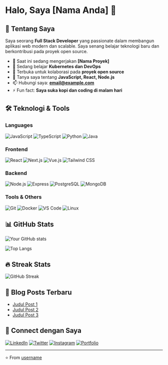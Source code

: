 # Halo, Saya [Nama Anda] 👋

## 🚀 Tentang Saya

Saya seorang **Full Stack Developer** yang passionate dalam membangun aplikasi web modern dan scalable. Saya senang belajar teknologi baru dan berkontribusi pada proyek open source.

- 🔭 Saat ini sedang mengerjakan **[Nama Proyek]**
- 🌱 Sedang belajar **Kubernetes dan DevOps**
- 👯 Terbuka untuk kolaborasi pada **proyek open source**
- 💬 Tanya saya tentang **JavaScript, React, Node.js**
- 📫 Hubungi saya: **email@example.com**
- ⚡ Fun fact: **Saya suka kopi dan coding di malam hari**

## 🛠️ Teknologi & Tools

### Languages
![JavaScript](https://img.shields.io/badge/-JavaScript-F7DF1E?style=flat-square&logo=javascript&logoColor=black)
![TypeScript](https://img.shields.io/badge/-TypeScript-3178C6?style=flat-square&logo=typescript&logoColor=white)
![Python](https://img.shields.io/badge/-Python-3776AB?style=flat-square&logo=python&logoColor=white)
![Java](https://img.shields.io/badge/-Java-007396?style=flat-square&logo=java&logoColor=white)

### Frontend
![React](https://img.shields.io/badge/-React-61DAFB?style=flat-square&logo=react&logoColor=black)
![Next.js](https://img.shields.io/badge/-Next.js-000000?style=flat-square&logo=next.js&logoColor=white)
![Vue.js](https://img.shields.io/badge/-Vue.js-4FC08D?style=flat-square&logo=vue.js&logoColor=white)
![Tailwind CSS](https://img.shields.io/badge/-Tailwind_CSS-38B2AC?style=flat-square&logo=tailwind-css&logoColor=white)

### Backend
![Node.js](https://img.shields.io/badge/-Node.js-339933?style=flat-square&logo=node.js&logoColor=white)
![Express](https://img.shields.io/badge/-Express-000000?style=flat-square&logo=express&logoColor=white)
![PostgreSQL](https://img.shields.io/badge/-PostgreSQL-336791?style=flat-square&logo=postgresql&logoColor=white)
![MongoDB](https://img.shields.io/badge/-MongoDB-47A248?style=flat-square&logo=mongodb&logoColor=white)

### Tools & Others
![Git](https://img.shields.io/badge/-Git-F05032?style=flat-square&logo=git&logoColor=white)
![Docker](https://img.shields.io/badge/-Docker-2496ED?style=flat-square&logo=docker&logoColor=white)
![VS Code](https://img.shields.io/badge/-VS_Code-007ACC?style=flat-square&logo=visual-studio-code&logoColor=white)
![Linux](https://img.shields.io/badge/-Linux-FCC624?style=flat-square&logo=linux&logoColor=black)

## 📊 GitHub Stats

![Your GitHub stats](https://github-readme-stats.vercel.app/api?username=username&show_icons=true&theme=radical)

![Top Langs](https://github-readme-stats.vercel.app/api/top-langs/?username=username&layout=compact&theme=radical)

## 🔥 Streak Stats

![GitHub Streak](https://github-readme-streak-stats.herokuapp.com/?user=username&theme=radical)

## 📝 Blog Posts Terbaru

<!-- BLOG-POST-LIST:START -->
- [Judul Post 1](link-post-1)
- [Judul Post 2](link-post-2)
- [Judul Post 3](link-post-3)
<!-- BLOG-POST-LIST:END -->

## 🤝 Connect dengan Saya

[![LinkedIn](https://img.shields.io/badge/-LinkedIn-0077B5?style=flat-square&logo=linkedin&logoColor=white)](https://linkedin.com/in/username)
[![Twitter](https://img.shields.io/badge/-Twitter-1DA1F2?style=flat-square&logo=twitter&logoColor=white)](https://twitter.com/username)
[![Instagram](https://img.shields.io/badge/-Instagram-E4405F?style=flat-square&logo=instagram&logoColor=white)](https://instagram.com/username)
[![Portfolio](https://img.shields.io/badge/-Portfolio-000000?style=flat-square&logo=google-chrome&logoColor=white)](https://yourportfolio.com)

---

⭐️ From [username](https://github.com/mdlog)
